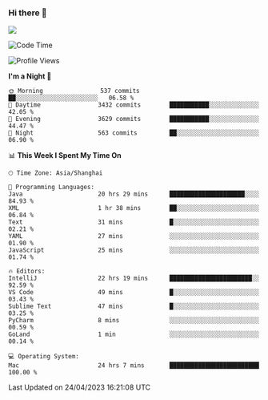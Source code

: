 ### Hi there 👋

<!--
**JJAYCHEN1e/jjaychen1e** is a ✨ _special_ ✨ repository because its `README.md` (this file) appears on your GitHub profile.

Here are some ideas to get you started:

- 🔭 I’m currently working on ...
- 🌱 I’m currently learning ...
- 👯 I’m looking to collaborate on ...
- 🤔 I’m looking for help with ...
- 💬 Ask me about ...
- 📫 How to reach me: ...
- 😄 Pronouns: ...
- ⚡ Fun fact: ...
-->

[![](https://github-readme-stats.vercel.app/api?username=jjaychen1e&show_icons=true)](https://github.com/jjaychen1e/github-readme-stats?count_private=true)

<!--START_SECTION:waka-->
![Code Time](http://img.shields.io/badge/Code%20Time-623%20hrs%2049%20mins-blue)

![Profile Views](http://img.shields.io/badge/Profile%20Views-0-blue)

**I'm a Night 🦉** 

```text
🌞 Morning                537 commits         ██░░░░░░░░░░░░░░░░░░░░░░░   06.58 % 
🌆 Daytime                3432 commits        ███████████░░░░░░░░░░░░░░   42.05 % 
🌃 Evening                3629 commits        ███████████░░░░░░░░░░░░░░   44.47 % 
🌙 Night                  563 commits         ██░░░░░░░░░░░░░░░░░░░░░░░   06.90 % 
```


📊 **This Week I Spent My Time On** 

```text
🕑︎ Time Zone: Asia/Shanghai

💬 Programming Languages: 
Java                     20 hrs 29 mins      █████████████████████░░░░   84.93 % 
XML                      1 hr 38 mins        ██░░░░░░░░░░░░░░░░░░░░░░░   06.84 % 
Text                     31 mins             █░░░░░░░░░░░░░░░░░░░░░░░░   02.21 % 
YAML                     27 mins             ░░░░░░░░░░░░░░░░░░░░░░░░░   01.90 % 
JavaScript               25 mins             ░░░░░░░░░░░░░░░░░░░░░░░░░   01.74 % 

🔥 Editors: 
IntelliJ                 22 hrs 19 mins      ███████████████████████░░   92.59 % 
VS Code                  49 mins             █░░░░░░░░░░░░░░░░░░░░░░░░   03.43 % 
Sublime Text             47 mins             █░░░░░░░░░░░░░░░░░░░░░░░░   03.25 % 
PyCharm                  8 mins              ░░░░░░░░░░░░░░░░░░░░░░░░░   00.59 % 
GoLand                   1 min               ░░░░░░░░░░░░░░░░░░░░░░░░░   00.14 % 

💻 Operating System: 
Mac                      24 hrs 7 mins       █████████████████████████   100.00 % 
```


 Last Updated on 24/04/2023 16:21:08 UTC
<!--END_SECTION:waka-->
